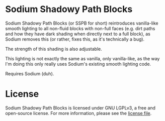 # Sodium Shadowy Path Blocks

Sodium Shadowy Path Blocks (or SSPB for short) reintroduces vanilla-like smooth lighting to all non-fluid blocks with non-full faces (e.g. dirt paths and how they have dark shading when directly next to a full block), as Sodium removes this (or rather, fixes this, as it's technically a bug).

The strength of this shading is also adjustable.

This lighting is not exactly the same as vanilla, only vanilla-like, as the way I'm doing this only really uses Sodium's existing smooth lighting code.

Requires Sodium (duh).

# License

Sodium Shadowy Path Blocks is licensed under GNU LGPLv3, a free and open-source license. For more information, please see the [license file](https://github.com/Rynnavinx/sodium-shadowy-path-blocks/blob/1.17.x/LICENSE.txt).
